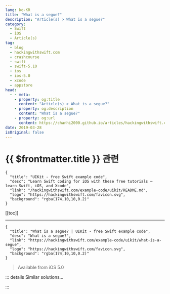 ```yaml
---
lang: ko-KR
title: "What is a segue?"
description: "Article(s) > What is a segue?"
category:
  - Swift
  - iOS
  - Article(s)
tag: 
  - blog
  - hackingwithswift.com
  - crashcourse
  - swift
  - swift-5.10
  - ios
  - ios-5.0
  - xcode
  - appstore
head:
  - - meta:
    - property: og:title
      content: "Article(s) > What is a segue?"
    - property: og:description
      content: "What is a segue?"
    - property: og:url
      content: https://chanhi2000.github.io/articles/hackingwithswift.com/example-code/uikit/what-is-a-segue.html
date: 2019-03-28
isOriginal: false
---
```


# {{ $frontmatter.title }} 관련

```component VPCard
{
  "title": "UIKit - free Swift example code",
  "desc": "Learn Swift coding for iOS with these free tutorials – learn Swift, iOS, and Xcode",
  "link": "/hackingwithswift.com/example-code/uikit/README.md",
  "logo": "https://hackingwithswift.com/favicon.svg",
  "background": "rgba(174,10,10,0.2)"
}
```

[[toc]]

---

```component VPCard
{
  "title": "What is a segue? | UIKit - free Swift example code",
  "desc": "What is a segue?",
  "link": "https://hackingwithswift.com/example-code/uikit/what-is-a-segue",
  "logo": "https://hackingwithswift.com/favicon.svg",
  "background": "rgba(174,10,10,0.2)"
}
```

> Available from iOS 5.0

<!-- TODO: 작성 -->

<!--
Segues are visual connectors between view controllers in your storyboards, shown as lines between the two controllers. They allow you to present one view controller from another, optionally using adaptive presentation so iPads behave one way while iPhones behave another.

When a segue is triggered – perhaps through a button press or a table view selection – the `prepare(for:)` method will be called on your view controller, at which point you can configure your destination view controller by setting some properties.

For example, you might write something like this in response to a table view selection:

```swift
override func prepare(for segue: UIStoryboardSegue, sender: Any?) {
    guard let selectedPath = tableView.indexPathForSelectedRow else { return }
    if let target = segue.destination as? UserViewController {
        target.selectedUser = selectedPath.row
    }
}
```

That finds the row that was tapped, typecasts the destination to be a `UserViewController`, then tells it which row was selected.

-->

::: details Similar solutions…

<!--
/example-code/uikit/how-to-perform-a-segue-programmatically-using-performsegue">How to perform a segue programmatically using performSegue() 
/example-code/system/how-to-pass-data-between-two-view-controllers">How to pass data between two view controllers 
/example-code/uikit/how-to-add-peek-and-pop-to-a-uitableview">How to add peek and pop to a UITableView 
/example-code/xcode/how-to-fix-the-error-view-controller-is-unreachable-because-it-has-no-entry-points-and-no-identifier-for-runtime-access">How to fix the error “View controller is unreachable because it has no entry points and no identifier for runtime access” 
/example-code/xcode/how-to-use-storyboard-references-to-simplify-your-storyboards">How to use storyboard references to simplify your storyboards</a>
-->

:::

